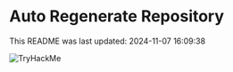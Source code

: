 # Auto Regenerate Repository

This README was last updated: 2024-11-07 16:09:38

 ![TryHackMe](https://tryhackme.com/badge/533634)